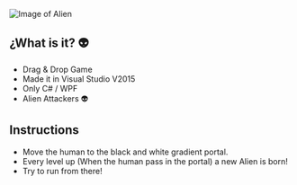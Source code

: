 
![Image of Alien](http://s32.postimg.org/ymvl8flh1/Save_The_Humans.png)
## ¿What is it? :alien:
- Drag & Drop Game
- Made it in Visual Studio V2015
- Only C# / WPF
- Alien Attackers :alien:

## Instructions

- Move the human to the black and white gradient portal.
- Every level up (When the human pass in the portal) a new Alien is born!
- Try to run from there!
